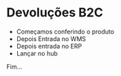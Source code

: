 # Devoluções B2C

- Começamos conferindo o produto
- Depois Entrada no WMS
- Depois entrada no ERP
- Lançar no hub

Fim... 

